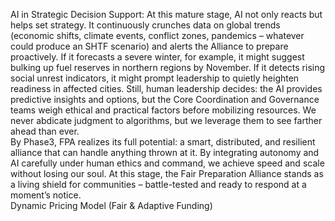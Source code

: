 AI in Strategic Decision Support: At this mature stage, AI not only reacts but helps set strategy. It continuously crunches data on global trends (economic shifts, climate events, conflict zones, pandemics – whatever could produce an SHTF scenario) and alerts the Alliance to prepare proactively. If it forecasts a severe winter, for example, it might suggest bulking up fuel reserves in northern regions by November. If it detects rising social unrest indicators, it might prompt leadership to quietly heighten readiness in affected cities. Still, human leadership decides: the AI provides predictive insights and options, but the Core Coordination and Governance teams weigh ethical and practical factors before mobilizing resources. We never abdicate judgment to algorithms, but we leverage them to see farther ahead than ever.  
By Phase3, FPA realizes its full potential: a smart, distributed, and resilient alliance that can handle anything thrown at it. By integrating autonomy and AI carefully under human ethics and command, we achieve speed and scale without losing our soul. At this stage, the Fair Preparation Alliance stands as a living shield for communities – battle-tested and ready to respond at a moment’s notice.  
Dynamic Pricing Model (Fair & Adaptive Funding)